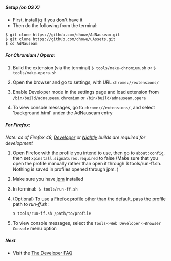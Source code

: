 ##### Setup (on OS X)

* First, install [jq](https://stedolan.github.io/jq/) if you don't have it 
* Then do the following from the terminal:
```
$ git clone https://github.com/dhowe/AdNauseam.git
$ git clone https://github.com/dhowe/uAssets.git
$ cd AdNauseam
```

##### For Chromium / Opera:

1. Build the extension (via the terminal)
```$ tools/make-chromium.sh```
or 
```$ tools/make-opera.sh```

2. Open the browser and go to settings, with URL ```chrome://extensions/```

3. Enable Developer mode in the settings page and load extension from ```/bin/build/adnauseam.chromium``` or ```/bin/build/adnauseam.opera```

4. To view console messages, go to ```chrome://extensions/```, and select 'background.html' under the AdNauseam entry

##### For Firefox:

  _Note: as of Firefox 48, [Developer](https://www.mozilla.org/en-US/firefox/developer/) or [Nightly](https://nightly.mozilla.org/) builds are required for development_

1. Open Firefox with the profile you intend to use, then go to ```about:config```, then set ```xpinstall.signatures.required``` to false  (Make sure that you open the profile manually rather than open it through $ tools/run-ff.sh. Nothing is saved in profiles opened through jpm. )

2. Make sure you have [jpm](https://www.npmjs.com/package/jpm) installed

3. In terminal:` $ tools/run-ff.sh`

4. (Optional) To use a [Firefox profile](https://support.mozilla.org/en-US/kb/profile-manager-create-and-remove-firefox-profiles) other than the default, pass the profile path to _run-ff.sh_:

    ````$ tools/run-ff.sh /path/to/profile```` 

5. To view console messages, select the ```Tools->Web Developer->Browser Console``` menu option


##### Next

- Visit the [The Developer FAQ](https://github.com/dhowe/AdNauseam/wiki/Developer-FAQ)


